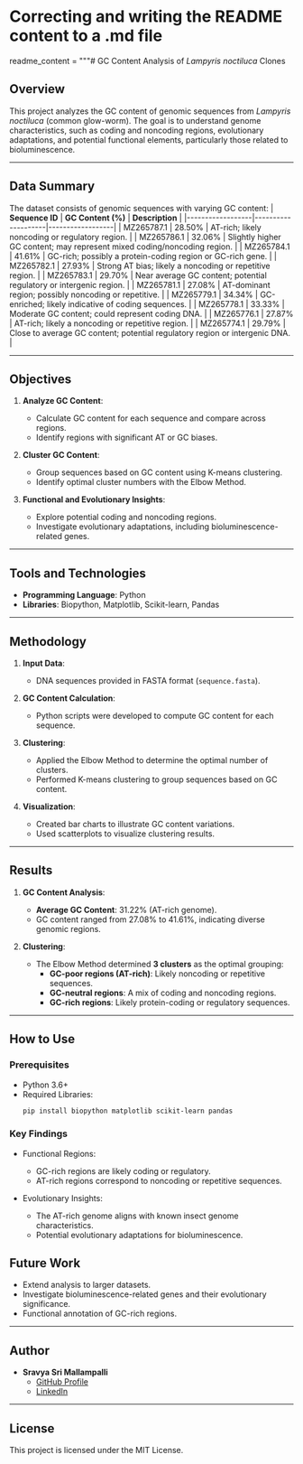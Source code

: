 # Correcting and writing the README content to a .md file

readme_content = """# GC Content Analysis of *Lampyris noctiluca* Clones

## Overview
This project analyzes the GC content of genomic sequences from *Lampyris noctiluca* (common glow-worm). The goal is to understand genome characteristics, such as coding and noncoding regions, evolutionary adaptations, and potential functional elements, particularly those related to bioluminescence.

---

## Data Summary
The dataset consists of genomic sequences with varying GC content:
| **Sequence ID** | **GC Content (%)** | **Description** |
|------------------|--------------------|------------------|
| MZ265787.1       | 28.50%            | AT-rich; likely noncoding or regulatory region. |
| MZ265786.1       | 32.06%            | Slightly higher GC content; may represent mixed coding/noncoding region. |
| MZ265784.1       | 41.61%            | GC-rich; possibly a protein-coding region or GC-rich gene. |
| MZ265782.1       | 27.93%            | Strong AT bias; likely a noncoding or repetitive region. |
| MZ265783.1       | 29.70%            | Near average GC content; potential regulatory or intergenic region. |
| MZ265781.1       | 27.08%            | AT-dominant region; possibly noncoding or repetitive. |
| MZ265779.1       | 34.34%            | GC-enriched; likely indicative of coding sequences. |
| MZ265778.1       | 33.33%            | Moderate GC content; could represent coding DNA. |
| MZ265776.1       | 27.87%            | AT-rich; likely a noncoding or repetitive region. |
| MZ265774.1       | 29.79%            | Close to average GC content; potential regulatory region or intergenic DNA. |

---

## Objectives
1. **Analyze GC Content**:
   - Calculate GC content for each sequence and compare across regions.
   - Identify regions with significant AT or GC biases.

2. **Cluster GC Content**:
   - Group sequences based on GC content using K-means clustering.
   - Identify optimal cluster numbers with the Elbow Method.

3. **Functional and Evolutionary Insights**:
   - Explore potential coding and noncoding regions.
   - Investigate evolutionary adaptations, including bioluminescence-related genes.

---

## Tools and Technologies
- **Programming Language**: Python
- **Libraries**: Biopython, Matplotlib, Scikit-learn, Pandas

---

## Methodology
1. **Input Data**:
   - DNA sequences provided in FASTA format (`sequence.fasta`).

2. **GC Content Calculation**:
   - Python scripts were developed to compute GC content for each sequence.

3. **Clustering**:
   - Applied the Elbow Method to determine the optimal number of clusters.
   - Performed K-means clustering to group sequences based on GC content.

4. **Visualization**:
   - Created bar charts to illustrate GC content variations.
   - Used scatterplots to visualize clustering results.

---

## Results
1. **GC Content Analysis**:
   - **Average GC Content**: 31.22% (AT-rich genome).
   - GC content ranged from 27.08% to 41.61%, indicating diverse genomic regions.

2. **Clustering**:
   - The Elbow Method determined **3 clusters** as the optimal grouping:
     - **GC-poor regions (AT-rich)**: Likely noncoding or repetitive sequences.
     - **GC-neutral regions**: A mix of coding and noncoding regions.
     - **GC-rich regions**: Likely protein-coding or regulatory sequences.

---

## How to Use
### Prerequisites
- Python 3.6+
- Required Libraries:
  ```bash
  pip install biopython matplotlib scikit-learn pandas
  ```
### Key Findings
- Functional Regions:
  - GC-rich regions are likely coding or regulatory.
  - AT-rich regions correspond to noncoding or repetitive sequences.

- Evolutionary Insights:
  - The AT-rich genome aligns with known insect genome characteristics.
  - Potential evolutionary adaptations for bioluminescence.

## Future Work
- Extend analysis to larger datasets.
- Investigate bioluminescence-related genes and their evolutionary significance.
- Functional annotation of GC-rich regions.

---

## Author
- **Sravya Sri Mallampalli**
  - [GitHub Profile](https://github.com/Sravz2433)
  - [LinkedIn](https://www.linkedin.com/in/sravya-sri-mallampalli)

---

## License
This project is licensed under the MIT License.
